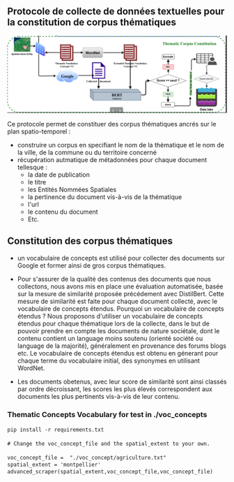 ## Protocole de collecte de données textuelles pour la constitution de corpus thématiques 

![alt tag](./protocole_sageo.png)

Ce protocole permet de constituer des corpus thématiques ancrés sur le plan spatio-temporel :

  * construire un corpus en specifiant le nom de la thématique et le nom de la ville, de la commune ou du territoire concerné
  * récupération autmatique de métadonnées pour chaque document tellesque :
      * la date de publication
      * le titre
      * les Entités Nommées Spatiales
      * la pertinence du document vis-à-vis de la thématique
      * l'url
      * le contenu du document
      * Etc.

## Constitution des corpus thématiques

* un  vocabulaire de concepts est utilisé pour collecter des documents sur Google et former ainsi de gros corpus thématiques.

* Pour s'assurer de la qualité des contenus des documents que nous collectons, nous avons mis en place une évaluation automatisée, basée sur la mesure de similarité proposée précédement avec DistilBert. Cette mesure de similarité est faite pour chaque  document collecté, avec le vocabulaire de concepts étendus. Pourquoi un vocabulaire de concepts étendus ? Nous proposons d'utiliser un vocabulaire de concepts étendus pour chaque thématique lors de la collecte, dans le but de pouvoir prendre en compte les documents de nature sociétale, dont le contenu contient un language moins soutenu (orienté société ou language de la majorité), généralement en provenance des forums blogs etc. Le vocabulaire de concepts étendus est obtenu en génerant pour chaque terme du vocabulaire initial, des synonymes en utilisant WordNet.

* Les documents obetenus, avec leur score de similarité sont ainsi classés par ordre décroissant, les scores les plus élevés correspondent aux documents les plus pertinents vis-à-vis de leur contenu. 


### Thematic Concepts Vocabulary for test in  ./voc_concepts

```
pip install -r requirements.txt

# Change the voc_concept_file and the spatial_extent to your own.

voc_concept_file =  "./voc_concept/agriculture.txt" 
spatial_extent = 'montpellier'
advanced_scraper(spatial_extent,voc_concept_file,voc_concept_file)
```

